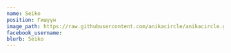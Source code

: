 ```yaml
---
name: Seiko
position: Гишүүн
image_path: https://raw.githubusercontent.com/anikacircle/anikacircle.github.io/main/.images/anika-member-seiko.jpg
facebook_username:
blurb: Seiko
---
```

